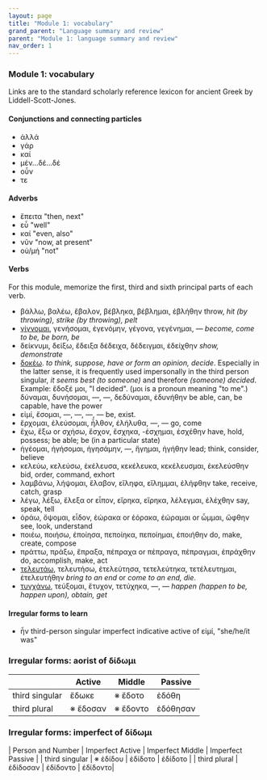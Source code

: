 ```yaml
---
layout: page
title: "Module 1: vocabulary"
grand_parent: "Language summary and review"
parent: "Module 1: language summary and review"
nav_order: 1
---
```



### Module 1: vocabulary

Links are to the standard scholarly reference lexicon for ancient Greek by Liddell-Scott-Jones.


#### Conjunctions and connecting particles

- ἀλλά 
- γάρ 
- καί 
- μέν...δέ...δέ
- οὖν
- τε

#### Adverbs

- ἔπειτα "then, next"
- εὖ "well"
- καί "even, also"
- νῦν "now, at present"
- οὐ/μή "not"

#### Verbs

For this module, memorize the first, third and sixth principal parts of each verb.

- βάλλω, βαλέω, ἔβαλον, βέβληκα, βέβλημαι, ἐβλήθην throw, *hit (by throwing), strike (by throwing), pelt*
- [γίγνομαι](http://folio2.furman.edu/lsj/?urn=urn:cite2:hmt:lsj.chicago_md:n22209), γενήσομαι, ἐγενόμην, γέγονα, γεγένημαι, — *become, come to be, be born, be*
- δείκνυμι, δείξω, ἔδειξα δέδειχα, δέδειγμαι, ἐδείχθην *show, demonstrate*
- [δοκέω](http://folio2.furman.edu/lsj/?urn=urn:cite2:hmt:lsj.chicago_md:n27847).  *to think, suppose, have or form an opinion, decide*.  Especially in the latter sense, it is frequently used impersonally in the third person singular, *it seems best (to someone)* and therefore *(someone) decided*.  Example:  ἔδοξέ μοι, "I decided".  (μοι is a pronoun meaning "to me".)
δύναμαι, δυνήσομαι, —, —, δεδύναμαι, ἐδυνήθην be able, can, be capable, have the power
- εἰμί, ἔσομαι, —, —, —, — be, exist.
- ἔρχομαι, ἐλεύσομαι, ἦλθον, ἐλήλυθα, —, — go, come
- ἔχω, ἕξω or σχήσω, ἔσχον, ἔσχηκα, -έσχημαι, ἐσχέθην have, hold, possess; be able; be (in a particular state)
- ἡγέομαι, ἡγήσομαι, ἡγησάμην, —, ἥγημαι, ἡγήθην lead; think, consider, believe
- κελεύω, κελεύσω, ἐκέλευσα, κεκέλευκα, κεκέλευσμαι, ἐκελεύσθην bid, order, command, exhort
- λαμβάνω, λήψομαι, ἔλαβον, εἴληφα, εἴλημμαι, ἐλήφθην take, receive, catch, grasp
- λέγω, λέξω, ἔλεξα or εἶπον, εἴρηκα, εἴρηκα, λέλεγμαι, ἐλέχθην say, speak, tell
- ὁράω, ὄψομαι, εἶδον, ἑώρακα or ἑόρακα, ἑώραμαι or ὦμμαι, ὤφθην see, look, understand
- ποιέω, ποιήσω, ἐποίησα, πεποίηκα, πεποίημαι, ἐποιήθην do, make, create, compose
- πράττω, πράξω, ἔπραξα, πέπραχα or πέπραγα, πέπραγμαι, ἐπράχθην do, accomplish, make, act
- [τελευτάω](http://folio2.furman.edu/lsj/?urn=urn:cite2:hmt:lsj.chicago_md:n46646), τελευτήσω, ἐτελεύτησα, τετελεύτηκα, τετέλευτημαι, ἐτελευτήθην *bring to an end* or *come to an end, die*.
- [τυγχάνω](http://folio2.furman.edu/lsj/?urn=urn:cite2:hmt:lsj.chicago_md:n105829), τεύξομαι, ἔτυχον, τετύχηκα, —, — *happen (happen to be, happen upon), obtain, get*

#### Irregular forms to learn

- ἦν third-person singular imperfect indicative active of εἰμί, "she/he/it was"


### Irregular forms: aorist of δίδωμι

| | Active | Middle | Passive |
| --- | --- | --- | --- |
| third singular |  ἔδωκε | ※ ἔδοτο | ἐδόθη |
| third plural | ※ ἔδοσαν | ※ ἔδοντο | ἐδόθησαν  |


### Irregular forms: imperfect of δίδωμι

| Person and Number | Imperfect Active  | Imperfect Middle  | Imperfect Passive  |
| third singular |  ※  ἐδίδου  | ἐδίδοτο  | ἐδίδοτο |
| third plural | ἐδίδοσαν  | ἐδίδοντο  | ἐδίδοντο|


